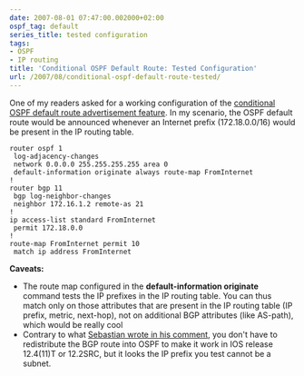 ```yaml
---
date: 2007-08-01 07:47:00.002000+02:00
ospf_tag: default
series_title: tested configuration
tags:
- OSPF
- IP routing
title: 'Conditional OSPF Default Route: Tested Configuration'
url: /2007/08/conditional-ospf-default-route-tested/
---
```

One of my readers asked for a working configuration of the [conditional OSPF default route advertisement feature](/2007/06/ospf-default-route-design-scenarios/). In my scenario, the OSPF default route would be announced whenever an Internet prefix (172.18.0.0/16) would be present in the IP routing table.

``` code
router ospf 1
 log-adjacency-changes
 network 0.0.0.0 255.255.255.255 area 0
 default-information originate always route-map FromInternet
!
router bgp 11
 bgp log-neighbor-changes
 neighbor 172.16.1.2 remote-as 21
!
ip access-list standard FromInternet
 permit 172.18.0.0
!
route-map FromInternet permit 10
 match ip address FromInternet
```

**Caveats:**

-   The route map configured in the **default-information originate** command tests the IP prefixes in the IP routing table. You can thus match only on those attributes that are present in the IP routing table (IP prefix, metric, next-hop), not on additional BGP attributes (like AS-path), which would be really cool
-   Contrary to what [Sebastian wrote in his comment](/2007/06/ospf-default-route-design-scenarios.html#comment-5507351136262865205), you don't have to redistribute the BGP route into OSPF to make it work in IOS release 12.4(11)T or 12.2SRC, but it looks the IP prefix you test cannot be a subnet.
